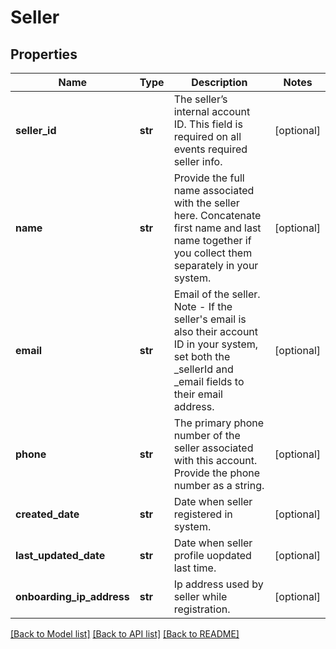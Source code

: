 # Seller

## Properties
Name | Type | Description | Notes
------------ | ------------- | ------------- | -------------
**seller_id** | **str** | The seller’s internal account ID. This field is required on all events required seller info. | [optional] 
**name** | **str** | Provide the full name associated with the seller here. Concatenate first name and last name together if you collect them separately in your system. | [optional] 
**email** | **str** | Email of the seller. Note - If the seller&#39;s email is also their account ID in your system, set both the _sellerId and _email fields to their email address. | [optional] 
**phone** | **str** | The primary phone number of the seller associated with this account. Provide the phone number as a string. | [optional] 
**created_date** | **str** | Date when seller registered in system. | [optional] 
**last_updated_date** | **str** | Date when seller profile uopdated last time. | [optional] 
**onboarding_ip_address** | **str** | Ip address used by seller while registration. | [optional] 

[[Back to Model list]](../README.md#documentation-for-models) [[Back to API list]](../README.md#documentation-for-api-endpoints) [[Back to README]](../README.md)


